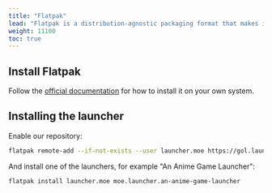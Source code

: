 ```yaml
---
title: "Flatpak"
lead: "Flatpak is a distribution-agnostic packaging format that makes it easy to install apps and control their access to your system"
weight: 11100
toc: true
---
```


## Install Flatpak

Follow the [official documentation](https://flatpak.org/setup/) for how to install it on your own system.

## Installing the launcher

Enable our repository:
```sh
flatpak remote-add --if-not-exists --user launcher.moe https://gol.launcher.moe/gol.launcher.moe.flatpakrepo
```

And install one of the launchers, for example "An Anime Game Launcher":
```sh
flatpak install launcher.moe moe.launcher.an-anime-game-launcher
```
